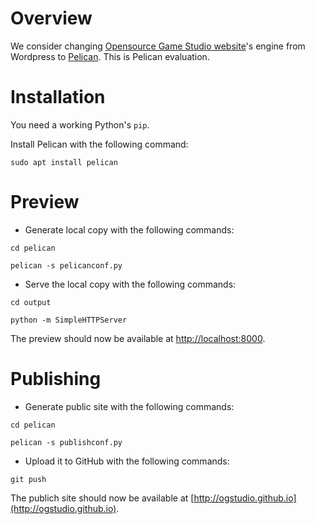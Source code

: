 # Overview

We consider changing [Opensource Game Studio website](http://opengamestudio.org)'s
engine from Wordpress to [Pelican](http://getpelican.com). This is Pelican
evaluation.

# Installation

You need a working Python's `pip`.

Install Pelican with the following command:

`sudo apt install pelican`

# Preview

* Generate local copy with the following commands:

`cd pelican`

`pelican -s pelicanconf.py`

* Serve the local copy with the following commands:

`cd output`

`python -m SimpleHTTPServer`

The preview should now be available at
[http://localhost:8000](http://localhost:8000).

# Publishing

* Generate public site with the following commands:

`cd pelican`

`pelican -s publishconf.py`

* Upload it to GitHub with the following commands:

`git push`

The publich site should now be available at
[http://ogstudio.github.io](http://ogstudio.github.io).

